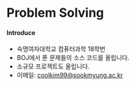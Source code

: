 Problem Solving
=============
#### Introduce
- 숙명여자대학교 컴퓨터과학 18학번
- BOJ에서 푼 문제들의 소스 코드를 올립니다.
- 소규모 프로젝트도 올립니다.
- 이메일: <coolkim99@sookmyung.ac.kr>